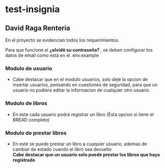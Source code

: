 # test-insignia
## David Raga Renteria

En el proyecto se evidencian todos los requerimientos.

Para que funcione el <strong> ¿olvidó su contraseña? </strong>, se deben configurar los datos de email como está en el .env.example

### Modulo de usuario
- Cabe destacar que en el modulo usuarios, solo dejé la opcion de insertar usuarios, 
pensando en cuestiones de seguridad, para que un usuario no pudiera editar la informacion de cualquier otro usuario.

### Modulo de libros
- En este cada usuario podrá registrar un libro (Ésta opcion si tiene el BREAD completo)

### Modulo de prestar libros
- En este se puede prestar un libro a cuaquier usuario, ademas de cambiar de estado cuando el libro sea devuelto <br>
<strong> Cabe destacar que un usuario solo puede prestar los libros que haya registrado </strong> 

